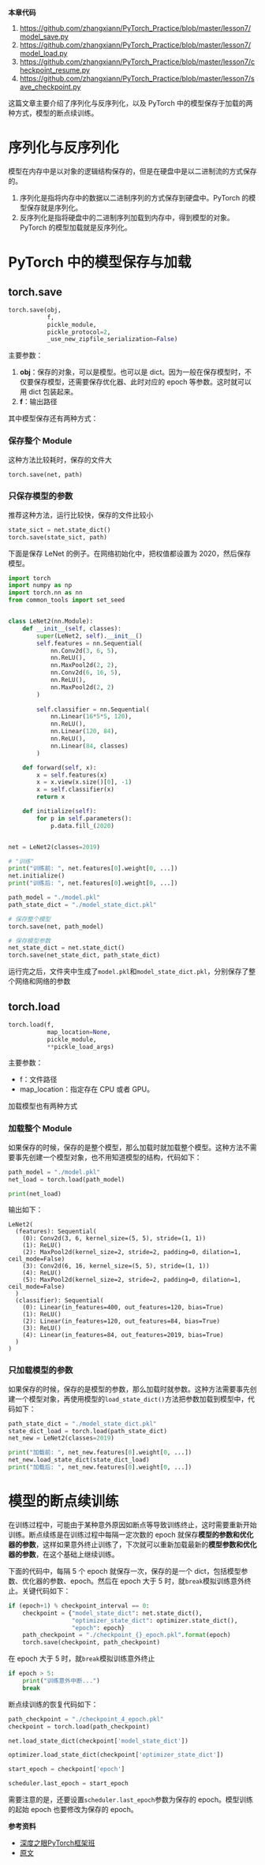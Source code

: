 **本章代码**

1. https://github.com/zhangxiann/PyTorch_Practice/blob/master/lesson7/model_save.py
2. https://github.com/zhangxiann/PyTorch_Practice/blob/master/lesson7/model_load.py
3. https://github.com/zhangxiann/PyTorch_Practice/blob/master/lesson7/checkpoint_resume.py
4. https://github.com/zhangxiann/PyTorch_Practice/blob/master/lesson7/save_checkpoint.py

这篇文章主要介绍了序列化与反序列化，以及 PyTorch 中的模型保存于加载的两种方式，模型的断点续训练。



# 序列化与反序列化

模型在内存中是以对象的逻辑结构保存的，但是在硬盘中是以二进制流的方式保存的。

1. 序列化是指将内存中的数据以二进制序列的方式保存到硬盘中。PyTorch 的模型保存就是序列化。
2. 反序列化是指将硬盘中的二进制序列加载到内存中，得到模型的对象。PyTorch 的模型加载就是反序列化。



# PyTorch 中的模型保存与加载

## torch.save

```python
torch.save(obj, 
           f, 
           pickle_module, 
           pickle_protocol=2, 
           _use_new_zipfile_serialization=False)
```

主要参数：

1. **obj**：保存的对象，可以是模型。也可以是 dict。因为一般在保存模型时，不仅要保存模型，还需要保存优化器、此时对应的 epoch 等参数。这时就可以用 dict 包装起来。
2. **f**：输出路径

其中模型保存还有两种方式：

### 保存整个 Module

这种方法比较耗时，保存的文件大

```python
torch.save(net, path)
```

### 只保存模型的参数

推荐这种方法，运行比较快，保存的文件比较小

```python
state_sict = net.state_dict()
torch.save(state_sict, path)
```

下面是保存 LeNet 的例子。在网络初始化中，把权值都设置为 2020，然后保存模型。

```python
import torch
import numpy as np
import torch.nn as nn
from common_tools import set_seed


class LeNet2(nn.Module):
    def __init__(self, classes):
        super(LeNet2, self).__init__()
        self.features = nn.Sequential(
            nn.Conv2d(3, 6, 5),
            nn.ReLU(),
            nn.MaxPool2d(2, 2),
            nn.Conv2d(6, 16, 5),
            nn.ReLU(),
            nn.MaxPool2d(2, 2)
        )
        
        self.classifier = nn.Sequential(
            nn.Linear(16*5*5, 120),
            nn.ReLU(),
            nn.Linear(120, 84),
            nn.ReLU(),
            nn.Linear(84, classes)
        )

    def forward(self, x):
        x = self.features(x)
        x = x.view(x.size()[0], -1)
        x = self.classifier(x)
        return x

    def initialize(self):
        for p in self.parameters():
            p.data.fill_(2020)


net = LeNet2(classes=2019)

# "训练"
print("训练前: ", net.features[0].weight[0, ...])
net.initialize()
print("训练后: ", net.features[0].weight[0, ...])

path_model = "./model.pkl"
path_state_dict = "./model_state_dict.pkl"

# 保存整个模型
torch.save(net, path_model)

# 保存模型参数
net_state_dict = net.state_dict()
torch.save(net_state_dict, path_state_dict)
```

运行完之后，文件夹中生成了`model.pkl`和`model_state_dict.pkl`，分别保存了整个网络和网络的参数

## torch.load

```python
torch.load(f, 
           map_location=None, 
           pickle_module, 
           **pickle_load_args)
```

主要参数：

- f：文件路径
- map_location：指定存在 CPU 或者 GPU。

加载模型也有两种方式

### 加载整个 Module

如果保存的时候，保存的是整个模型，那么加载时就加载整个模型。这种方法不需要事先创建一个模型对象，也不用知道模型的结构，代码如下：

```python
path_model = "./model.pkl"
net_load = torch.load(path_model)

print(net_load)
```

输出如下：

```
LeNet2(
  (features): Sequential(
    (0): Conv2d(3, 6, kernel_size=(5, 5), stride=(1, 1))
    (1): ReLU()
    (2): MaxPool2d(kernel_size=2, stride=2, padding=0, dilation=1, ceil_mode=False)
    (3): Conv2d(6, 16, kernel_size=(5, 5), stride=(1, 1))
    (4): ReLU()
    (5): MaxPool2d(kernel_size=2, stride=2, padding=0, dilation=1, ceil_mode=False)
  )
  (classifier): Sequential(
    (0): Linear(in_features=400, out_features=120, bias=True)
    (1): ReLU()
    (2): Linear(in_features=120, out_features=84, bias=True)
    (3): ReLU()
    (4): Linear(in_features=84, out_features=2019, bias=True)
  )
)
```

### 只加载模型的参数

如果保存的时候，保存的是模型的参数，那么加载时就参数。这种方法需要事先创建一个模型对象，再使用模型的`load_state_dict()`方法把参数加载到模型中，代码如下：

```python
path_state_dict = "./model_state_dict.pkl"
state_dict_load = torch.load(path_state_dict)
net_new = LeNet2(classes=2019)

print("加载前: ", net_new.features[0].weight[0, ...])
net_new.load_state_dict(state_dict_load)
print("加载后: ", net_new.features[0].weight[0, ...])
```

# 模型的断点续训练

在训练过程中，可能由于某种意外原因如断点等导致训练终止，这时需要重新开始训练。断点续练是在训练过程中每隔一定次数的 epoch 就保存**模型的参数和优化器的参数**，这样如果意外终止训练了，下次就可以重新加载最新的**模型参数和优化器的参数**，在这个基础上继续训练。

下面的代码中，每隔 5 个 epoch 就保存一次，保存的是一个 dict，包括模型参数、优化器的参数、epoch。然后在 epoch 大于 5 时，就`break`模拟训练意外终止。关键代码如下：

```python
if (epoch+1) % checkpoint_interval == 0:
    checkpoint = {"model_state_dict": net.state_dict(),
                  "optimizer_state_dict": optimizer.state_dict(),
                  "epoch": epoch}
    path_checkpoint = "./checkpoint_{}_epoch.pkl".format(epoch)
    torch.save(checkpoint, path_checkpoint)
```

在 epoch 大于 5 时，就`break`模拟训练意外终止

```python
if epoch > 5:
    print("训练意外中断...")
    break
```

断点续训练的恢复代码如下：

```python
path_checkpoint = "./checkpoint_4_epoch.pkl"
checkpoint = torch.load(path_checkpoint)

net.load_state_dict(checkpoint['model_state_dict'])

optimizer.load_state_dict(checkpoint['optimizer_state_dict'])

start_epoch = checkpoint['epoch']

scheduler.last_epoch = start_epoch
```

需要注意的是，还要设置`scheduler.last_epoch`参数为保存的 epoch。模型训练的起始 epoch 也要修改为保存的 epoch。

**参考资料**

- [深度之眼PyTorch框架班](https://ai.deepshare.net/detail/p_5df0ad9a09d37_qYqVmt85/6)
- [原文](https://blog.zhangxiann.com/202004051903/)